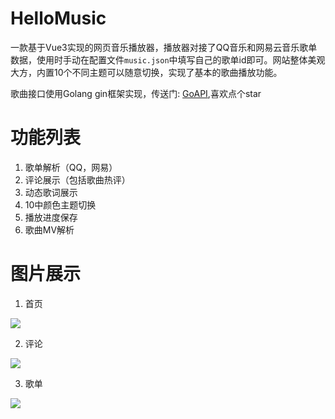 # HelloMusic

一款基于Vue3实现的网页音乐播放器，播放器对接了QQ音乐和网易云音乐歌单数据，使用时手动在配置文件`music.json`中填写自己的歌单id即可。网站整体美观大方，内置10个不同主题可以随意切换，实现了基本的歌曲播放功能。

歌曲接口使用Golang gin框架实现，传送门: [GoAPI](https://github.com/ztyangt/GoAPI),喜欢点个star

# 功能列表

1. 歌单解析（QQ，网易）
2. 评论展示（包括歌曲热评）
3. 动态歌词展示
4. 10中颜色主题切换
5. 播放进度保存
6. 歌曲MV解析


# 图片展示

1. 首页

![](https://kodo.ztyang.com/img/20230319210526.png-s)



2. 评论

![](https://kodo.ztyang.com/img/20230319210651.png-s)



3. 歌单

![](https://kodo.ztyang.com/img/20230319210635.png-s)